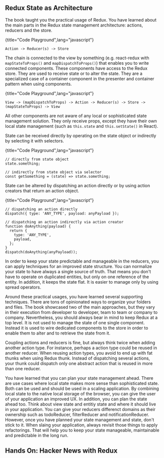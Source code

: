 ## Redux State as Architecture

The book taught you the practical usage of Redux. You have learned about the main parts in the Redux state management architecture: actions, reducers and the store.

{title="Code Playground",lang="javascript"}
~~~~~~~~
Action -> Reducer(s) -> Store
~~~~~~~~

The chain is connected to the view by something (e.g. react-redux with `mapStateToProps()` and `mapDispatchToProps()`) that enables you to write connected components. These components have access to the Redux store. They are used to receive state or to alter the state. They are a specialized case of a container component in the presenter and container pattern when using components.

{title="Code Playground",lang="javascript"}
~~~~~~~~
View -> (mapDispatchToProps) -> Action -> Reducer(s) -> Store -> (mapStateToProps) -> View
~~~~~~~~

All other components are not aware of any local or sophisticated state management solution. They only receive props, except they have their own local state management (such as `this.state` and `this.setState()` in React).

State can be received directly by operating on the state object or indirectly by selecting it with selectors.

{title="Code Playground",lang="javascript"}
~~~~~~~~
// directly from state object
state.something;

// indirectly from state object via selector
const getSomething = (state) => state.something;
~~~~~~~~

State can be altered by dispatching an action directly or by using action creators that return an action object.

{title="Code Playground",lang="javascript"}
~~~~~~~~
// dispatching an action directly
dispatch({ type: 'ANY_TYPE', payload: anyPayload });

// dispatching an action indirectly via action creator
function doAnything(payload) {
  return {
    type: 'ANY_TYPE',
    payload,
  };
}
dispatch(doAnything(anyPayload));
~~~~~~~~

In order to keep your state predictable and manageable in the reducers, you can apply techniques for an improved state structure. You can normalize your state to have always a single source of truth. That means you don't have to operate on duplicated entities, but only on one reference of the entity. In addition, it keeps the state flat. It is easier to manage only by using spread operators.

Around these practical usages, you have learned several supporting techniques. There are tons of opinionated ways to organize your folders and files. The book showcased two of the main approaches, but they vary in their execution from developer to developer, team to team or company to company. Nevertheless, you should always bear in mind to keep Redux at a top level. It is not used to manage the state of one single component. Instead it is used to wire dedicated components to the store in order to enable them to alter and to retrieve the state from it.

Coupling actions and reducers is fine, but always think twice when adding another action type. For instance, perhaps a action type could be reused in another reducer. When reusing action types, you avoid to end up with fat thunks when using Redux thunk. Instead of dispatching several actions, your thunk could dispatch only one abstract action that is reused in more than one reducer.

You have learned that you can plan your state management ahead. There are use cases where local state makes more sense than sophisticated state. Both can be used and should be used in a scaling application. By combining local state to the native local storage of the browser, you can give the user of your application an improved UX. In addition, you can plan the state ahead too. Think about view state and entitiy state and where it should live in your application. You can give your reducers differenct domains as their ownership such as todoReducer, filterReducer and notificationReducer. However, once you have planned your state management and state, don't stick to it. When slaing your application, always revisit those things to apply refactorings. That will help you to keep your state manageable, maintainable and predictable in the long run.

## Hands On: Hacker News with Redux